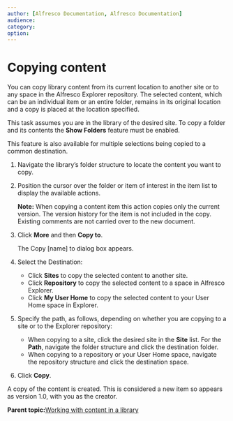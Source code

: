 ```yaml
---
author: [Alfresco Documentation, Alfresco Documentation]
audience: 
category: 
option: 
---
```


# Copying content

You can copy library content from its current location to another site or to any space in the Alfresco Explorer repository. The selected content, which can be an individual item or an entire folder, remains in its original location and a copy is placed at the location specified.

This task assumes you are in the library of the desired site. To copy a folder and its contents the **Show Folders** feature must be enabled.

This feature is also available for multiple selections being copied to a common destination.

1.  Navigate the library’s folder structure to locate the content you want to copy.

2.  Position the cursor over the folder or item of interest in the item list to display the available actions.

    **Note:** When copying a content item this action copies only the current version. The version history for the item is not included in the copy. Existing comments are not carried over to the new document.

3.  Click **More** and then **Copy to**.

    The Copy \[name\] to dialog box appears.

4.  Select the Destination:

    -   Click **Sites** to copy the selected content to another site.
    -   Click **Repository** to copy the selected content to a space in Alfresco Explorer.
    -   Click **My User Home** to copy the selected content to your User Home space in Explorer.
5.  Specify the path, as follows, depending on whether you are copying to a site or to the Explorer repository:

    -   When copying to a site, click the desired site in the **Site** list. For the **Path**, navigate the folder structure and click the destination folder.
    -   When copying to a repository or your User Home space, navigate the repository structure and click the destination space.
6.  Click **Copy**.


A copy of the content is created. This is considered a new item so appears as version 1.0, with you as the creator.

**Parent topic:**[Working with content in a library](../concepts/library-intro.md)

